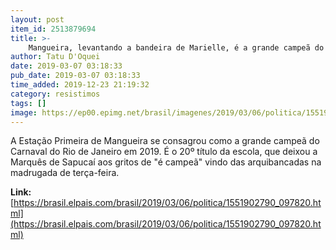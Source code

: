 ```yaml
---
layout: post
item_id: 2513879694
title: >-
    Mangueira, levantando a bandeira de Marielle, é a grande campeã do Carnaval Rio 2019
author: Tatu D'Oquei
date: 2019-03-07 03:18:33
pub_date: 2019-03-07 03:18:33
time_added: 2019-12-23 21:19:32
category: resistimos
tags: []
image: https://ep00.epimg.net/brasil/imagenes/2019/03/06/politica/1551902790_097820_1551906489_rrss_normal.jpg
---
```


A Estação Primeira de Mangueira se consagrou como a grande campeã do Carnaval do Rio de Janeiro em 2019. É o 20º título da escola, que deixou a Marquês de Sapucaí aos gritos de "é campeã" vindo das arquibancadas na madrugada de terça-feira.

**Link:** [https://brasil.elpais.com/brasil/2019/03/06/politica/1551902790_097820.html](https://brasil.elpais.com/brasil/2019/03/06/politica/1551902790_097820.html)

